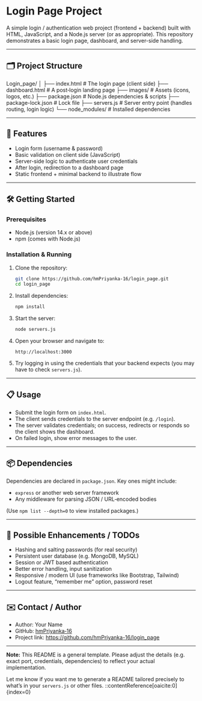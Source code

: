 # Login Page Project

A simple login / authentication web project (frontend + backend) built with HTML, JavaScript, and a Node.js server (or as appropriate). This repository demonstrates a basic login page, dashboard, and server-side handling.

---

## 🗂️ Project Structure

Login_page/
│
├── index.html # The login page (client side)
├── dashboard.html # A post‑login landing page
├── images/ # Assets (icons, logos, etc.)
├── package.json # Node.js dependencies & scripts
├── package-lock.json # Lock file
├── servers.js # Server entry point (handles routing, login logic)
└── node_modules/ # Installed dependencies

---

## 🚀 Features

- Login form (username & password)
- Basic validation on client side (JavaScript)
- Server-side logic to authenticate user credentials
- After login, redirection to a dashboard page
- Static frontend + minimal backend to illustrate flow

---

## 🛠️ Getting Started

### Prerequisites

- Node.js (version 14.x or above)
- npm (comes with Node.js)

### Installation & Running

1. Clone the repository:

    ```bash
    git clone https://github.com/hmPriyanka-16/login_page.git
    cd login_page
    ```

2. Install dependencies:

    ```bash
    npm install
    ```

3. Start the server:

    ```bash
    node servers.js
    ```

4. Open your browser and navigate to:

    ```
    http://localhost:3000
    ```

5. Try logging in using the credentials that your backend expects (you may have to check `servers.js`).

---

## 📋 Usage

- Submit the login form on `index.html`.
- The client sends credentials to the server endpoint (e.g. `/login`).
- The server validates credentials; on success, redirects or responds so the client shows the dashboard.
- On failed login, show error messages to the user.

---

## 📦 Dependencies

Dependencies are declared in `package.json`. Key ones might include:

- `express` or another web server framework  
- Any middleware for parsing JSON / URL‑encoded bodies  

(Use `npm list --depth=0` to view installed packages.)

---

## 🧩 Possible Enhancements / TODOs

- Hashing and salting passwords (for real security)
- Persistent user database (e.g. MongoDB, MySQL)
- Session or JWT based authentication
- Better error handling, input sanitization
- Responsive / modern UI (use frameworks like Bootstrap, Tailwind)
- Logout feature, “remember me” option, password reset

---


## ✉️ Contact / Author

- Author: Your Name  
- GitHub: [hmPriyanka‑16](https://github.com/hmPriyanka-16)  
- Project link: https://github.com/hmPriyanka-16/login_page  

---

**Note:** This README is a general template. Please adjust the details (e.g. exact port, credentials, dependencies) to reflect your actual implementation.

Let me know if you want me to generate a README tailored precisely to what’s in your `servers.js` or other files.
::contentReference[oaicite:0]{index=0}


